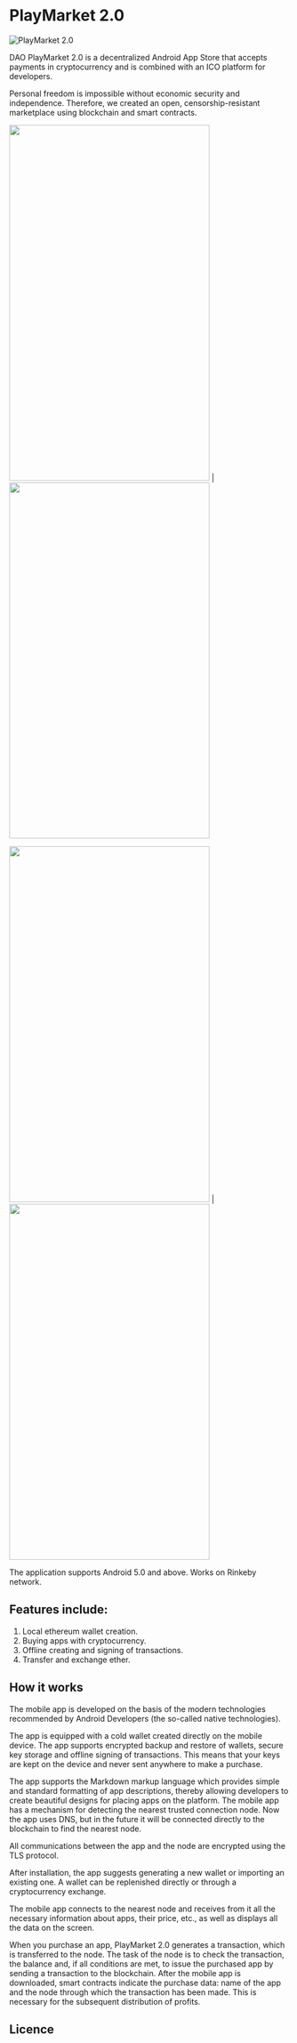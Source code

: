 
# PlayMarket 2.0

![PlayMarket 2.0](https://github.com/CryptonStudio/PlayMarket-2.0-App/blob/master/docs/photo/pm_logo.png)

DAO PlayMarket 2.0 is a decentralized Android App Store that accepts payments in cryptocurrency and is combined with an ICO platform for developers.


Personal freedom is impossible without economic security and independence. Therefore, we created an open, censorship-resistant marketplace using blockchain and smart contracts.


<img src="https://github.com/CryptonStudio/PlayMarket-2.0-App/blob/master/docs/photo/Screenshot_1527503265.png" width="360" height="640">  |  <img src="https://github.com/CryptonStudio/PlayMarket-2.0-App/blob/master/docs/photo/Screenshot_1527503311.png" width="360" height="640">

<img src="https://github.com/CryptonStudio/PlayMarket-2.0-App/blob/master/docs/photo/Screenshot_1527503334.png" width="360" height="640">  |  <img src="https://github.com/CryptonStudio/PlayMarket-2.0-App/blob/master/docs/photo/Screenshot_1527503340.png" width="360" height="640">


The application supports Android 5.0 and above.
Works on Rinkeby network.


## Features include:

  1. Local ethereum wallet creation.
  2. Buying apps with cryptocurrency.
  3. Offline creating and signing of transactions.
  4. Transfer and exchange ether.



## How it works

The mobile app is developed on the basis of the modern technologies recommended by Android Developers (the so-called native technologies). 

The app is equipped with a cold wallet created directly on the mobile device. The app supports encrypted backup and restore of wallets, secure key storage and offline signing of transactions. This means that your keys are kept on the device and never sent anywhere to make a purchase. 

The app supports the Markdown markup language which provides simple and standard formatting of app descriptions, thereby allowing developers to create beautiful designs for placing apps on the platform. The mobile app has a mechanism for detecting the nearest trusted connection node. Now the app uses DNS, but in the future it will be connected directly to the blockchain to find the nearest node.


All communications between the app and the node are encrypted using the TLS protocol. 

After installation, the app suggests generating a new wallet or importing an existing one. A wallet can be replenished directly or through a cryptocurrency exchange. 

The mobile app connects to the nearest node and receives from it all the necessary information about apps, their price, etc., as well as displays all the data on the screen. 

When you purchase an app, PlayMarket 2.0 generates a transaction, which is transferred to the node. The task of the node is to check the transaction, the balance and, if all conditions are met, to issue the purchased app by sending a transaction to the blockchain. After the mobile app is downloaded, smart contracts indicate the purchase data: name of the app and the node through which the transaction has been made. This is necessary for the subsequent distribution of profits.

## Licence

